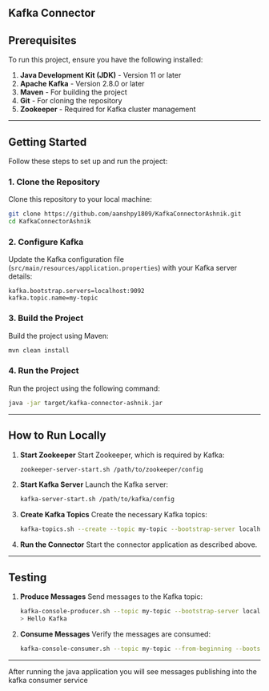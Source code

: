 ## Kafka Connector


## Prerequisites
To run this project, ensure you have the following installed:

1. **Java Development Kit (JDK)** - Version 11 or later
2. **Apache Kafka** - Version 2.8.0 or later
3. **Maven** - For building the project
4. **Git** - For cloning the repository
5. **Zookeeper** - Required for Kafka cluster management

---

## Getting Started
Follow these steps to set up and run the project:

### 1. Clone the Repository
Clone this repository to your local machine:
```bash
git clone https://github.com/aanshpy1809/KafkaConnectorAshnik.git
cd KafkaConnectorAshnik
```

### 2. Configure Kafka
Update the Kafka configuration file (`src/main/resources/application.properties`) with your Kafka server details:
```properties
kafka.bootstrap.servers=localhost:9092
kafka.topic.name=my-topic
```

### 3. Build the Project
Build the project using Maven:
```bash
mvn clean install
```

### 4. Run the Project
Run the project using the following command:
```bash
java -jar target/kafka-connector-ashnik.jar
```

---

## How to Run Locally
1. **Start Zookeeper**
   Start Zookeeper, which is required by Kafka:
   ```bash
   zookeeper-server-start.sh /path/to/zookeeper/config
   ```

2. **Start Kafka Server**
   Launch the Kafka server:
   ```bash
   kafka-server-start.sh /path/to/kafka/config
   ```

3. **Create Kafka Topics**
   Create the necessary Kafka topics:
   ```bash
   kafka-topics.sh --create --topic my-topic --bootstrap-server localhost:9092
   ```

4. **Run the Connector**
   Start the connector application as described above.

---

## Testing
1. **Produce Messages**
   Send messages to the Kafka topic:
   ```bash
   kafka-console-producer.sh --topic my-topic --bootstrap-server localhost:9092
   > Hello Kafka
   ```

2. **Consume Messages**
   Verify the messages are consumed:
   ```bash
   kafka-console-consumer.sh --topic my-topic --from-beginning --bootstrap-server localhost:9092
   ```

---

After running the java application you will see messages publishing into the kafka consumer service

